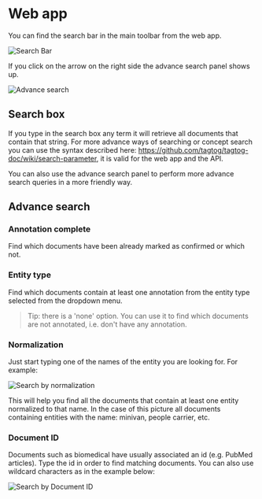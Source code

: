 # Web app

You can find the search bar in the main toolbar from the web app.

![Search Bar](https://raw.githubusercontent.com/tagtog/tagtog-doc/master/resources/searchbar.png)

If you click on the arrow on the right side the advance search panel shows up.

![Advance search](https://raw.githubusercontent.com/tagtog/tagtog-doc/master/resources/advancesearch.png)

## Search box

If you type in the search box any term it will retrieve all documents that contain that string. For more advance ways of searching or concept search you can use the syntax described here: https://github.com/tagtog/tagtog-doc/wiki/search-parameter, it is valid for the web app and the API. 

You can also use the advance search panel to perform more advance search queries in a more friendly way.

## Advance search

### Annotation complete
Find which documents have been already marked as confirmed or which not.

### Entity type
Find which documents contain at least one annotation from the entity type selected from the dropdown menu.

>Tip: there is a 'none' option. You can use it to find which documents are not annotated, i.e. don't have any annotation.

### Normalization

Just start typing one of the names of the entity you are looking for. For example:

![Search by normalization](https://raw.githubusercontent.com/tagtog/tagtog-doc/master/resources/search_normalization.png)

This will help you find all the documents that contain at least one entity normalized to that name. In the case of this picture all documents containing entities with the name: minivan, people carrier, etc.

### Document ID

Documents such as biomedical have usually associated an id (e.g. PubMed articles). Type the id in order to find matching documents. You can also use wildcard characters as in the example below:

![Search by Document ID](https://raw.githubusercontent.com/tagtog/tagtog-doc/master/resources/docIdsearch.png)


